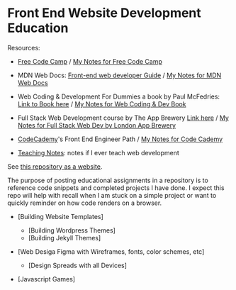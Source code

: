 # Front End Website Development Education

Resources: 

- [Free Code Camp](https://www.freecodecamp.org) / [My Notes for Free Code Camp](https://github.com/LaurenC2022/web-dev-edu/blob/main/notebooks/fcc-responsivewebdesign.ipynb)

- MDN Web Docs: [Front-end web developer Guide](https://developer.mozilla.org/en-US/docs/Learn/Front-end_web_developer) / [My Notes for MDN Web Docs](https://github.com/LaurenC2022/web-dev-edu/blob/main/notebooks/mdn_front_end_web_dev_path.ipynb)

- Web Coding & Development For Dummies a book by Paul McFedries: [Link to Book here](https://www.paulmcfedries.com/books/book.php?title=web-coding-dev-aio-fd) / [My Notes for Web Coding & Dev Book](https://github.com/LaurenC2022/web-dev-edu/blob/main/notebooks/web-coding-and-development-paul-mcfedries.ipynb)

- Full Stack Web Development course by The App Brewery [Link here](https://appbrewery.com/p/the-complete-web-development-course) / [My Notes for Full Stack Web Dev by London App Brewery](https://github.com/LaurenC2022/web-dev-edu/blob/main/notebooks/full-stack-web-by-london-app-brewery.ipynb)

- [CodeCademy](https://www.codecademy.com)'s Front End Engineer Path / [My Notes for Code Cademy](https://github.com/LaurenC2022/web-dev-edu/blob/main/notebooks/code-cademy-front-end-engineer-path.ipynb)

- [Teaching Notes](https://github.com/LaurenC2022/web-dev-edu/blob/main/notebooks/teaching-notes.ipynb): notes if I ever teach web development

See [this repository as a website](https://laurenc2022.github.io/web-dev-edu/). 

The purpose of posting educational assignments in a repository is to reference code snippets and completed projects I have done. I expect this repo will help with recall when I am stuck on a simple project or want to quickly reminder on how code renders on a browser.  

- [Building Website Templates]
    - [Building Wordpress Themes]
    - [Building Jekyll Themes]

- [Web Desiga Figma with Wireframes, fonts, color schemes, etc]
    - [Design Spreads with all Devices]

- [Javascript Games]